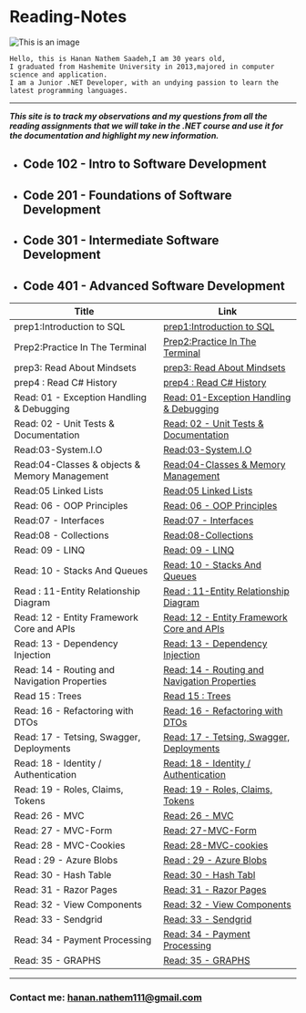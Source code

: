 # Reading-Notes

![This is an image](https://th.bing.com/th/id/R.898a8b5c021f3b65a8e6e47ac6c7157c?rik=WmWbMjVFyj6l1w&pid=ImgRaw&r=0)
```
Hello, this is Hanan Nathem Saadeh,I am 30 years old,
I graduated from Hashemite University in 2013,majored in computer science and application.
I am a Junior .NET Developer, with an undying passion to learn the latest programming languages. 
```
---
***This site is to track my observations and my questions from all the reading assignments that we will take in the .NET course and use it for the documentation and highlight my new information.*** 


- ## Code 102 - Intro to Software Development

- ## Code 201 - Foundations of Software Development

- ## Code 301 - Intermediate Software Development

- ## Code 401 - Advanced Software Development

| Title      | Link |
| ----------- | ----------- |
| prep1:Introduction to SQL   | [prep1:Introduction to SQL](https://github.com/Hanan-Nathem-Saadeh/reading-notes/blob/main/prep1:IntroductiontoSQL.md)|
| Prep2:Practice In The Terminal   | [Prep2:Practice In The Terminal](https://github.com/Hanan-Nathem-Saadeh/reading-notes/blob/main/Prep2:PracticeInTheTerminal.md) |
|prep3: Read About Mindsets   |      [prep3: Read About Mindsets](https://github.com/Hanan-Nathem-Saadeh/reading-notes/blob/main/Prep3-Mindset.md) |
| prep4 : Read C# History    |[prep4 : Read C# History](https://github.com/Hanan-Nathem-Saadeh/reading-notes/blob/main/Prep4:%20ReadC%23History.md) |
| Read: 01 - Exception Handling & Debugging |[Read: 01-Exception Handling & Debugging](https://github.com/Hanan-Nathem-Saadeh/reading-notes/blob/main/Read1:ExceptionHandlingDebugging.md) |
| Read: 02 - Unit Tests & Documentation | [Read: 02 - Unit Tests & Documentation](https://github.com/Hanan-Nathem-Saadeh/reading-notes/blob/main/Read:12-EntityFrameworkCoreandAPIs.md) |
|Read:03-System.I.O | [Read:03-System.I.O](https://github.com/Hanan-Nathem-Saadeh/reading-notes/blob/main/Read:03-System.I.O.md) |
|Read:04-Classes & objects & Memory Management | [Read:04-Classes & Memory Management](https://github.com/Hanan-Nathem-Saadeh/reading-notes/blob/main/Read:04-Classes%26Objects.md) |
|Read:05 Linked Lists | [Read:05 Linked Lists](https://github.com/Hanan-Nathem-Saadeh/reading-notes/blob/main/Read:05-LinkedLists.md) |
|Read: 06 - OOP Principles | [Read: 06 - OOP Principles](https://github.com/Hanan-Nathem-Saadeh/reading-notes/blob/main/Read:06-OOP-Principles.md) |
|Read:07 - Interfaces| [Read:07 - Interfaces](https://github.com/Hanan-Nathem-Saadeh/reading-notes/blob/main/Read:07-Interfaces.md) |
|Read:08 - Collections| [Read:08-Collections](https://github.com/Hanan-Nathem-Saadeh/reading-notes/blob/main/Read:08-Collections.md) |
|Read: 09 - LINQ| [Read: 09 - LINQ ](https://github.com/Hanan-Nathem-Saadeh/reading-notes/blob/main/Read:09-LINQ%26Delegates.md) |
|Read: 10 - Stacks And Queues| [Read: 10 - Stacks And Queues](https://github.com/Hanan-Nathem-Saadeh/reading-notes/blob/main/Read:10-StacksAndQueues.md) |
|Read : 11-Entity Relationship Diagram| [Read : 11-Entity Relationship Diagram](https://github.com/Hanan-Nathem-Saadeh/reading-notes/blob/main/Read:11-EntityRelationshipDiagram.md) |
|Read: 12 - Entity Framework Core and APIs| [Read: 12 - Entity Framework Core and APIs](https://github.com/Hanan-Nathem-Saadeh/reading-notes/blob/main/Read:12-EntityFrameworkCoreAndAPIs.md) |
|Read: 13 - Dependency Injection| [Read: 13 - Dependency Injection](https://github.com/Hanan-Nathem-Saadeh/reading-notes/blob/main/Read:13-DependencyInjection.md) |
|Read: 14 - Routing and Navigation Properties| [Read: 14 - Routing and Navigation Properties](https://github.com/Hanan-Nathem-Saadeh/reading-notes/blob/main/Read:14-RoutingAndNavigationProperties.md) |
|Read 15 : Trees| [Read 15 : Trees](https://github.com/Hanan-Nathem-Saadeh/reading-notes/blob/main/Read:15-Trees.md) |
|Read: 16 - Refactoring with DTOs| [Read: 16 - Refactoring with DTOs](https://github.com/Hanan-Nathem-Saadeh/reading-notes/blob/main/Read:16-RefactoringwithDTOs.md) |
|Read: 17 - Tetsing, Swagger, Deployments| [Read: 17 - Tetsing, Swagger, Deployments](https://github.com/Hanan-Nathem-Saadeh/reading-notes/blob/main/Read:17-TetsingSwaggerDeployments.md) |
|Read: 18 - Identity / Authentication| [Read: 18 - Identity / Authentication](https://github.com/Hanan-Nathem-Saadeh/reading-notes/blob/main/Read:18-IdentityAuthentication.md) |
|Read: 19 - Roles, Claims, Tokens| [Read: 19 - Roles, Claims, Tokens](https://github.com/Hanan-Nathem-Saadeh/reading-notes/blob/main/Read:19-RolesClaimsTokens.md) |
|Read: 26 - MVC| [Read: 26 - MVC](https://github.com/Hanan-Nathem-Saadeh/reading-notes/blob/main/Read:26-MVC.md) |
|Read: 27 - MVC-Form| [Read: 27-MVC-Form](https://github.com/Hanan-Nathem-Saadeh/reading-notes/blob/main/Read:27-MVCForms.md) |
|Read: 28 - MVC-Cookies| [Read: 28-MVC-cookies](https://github.com/Hanan-Nathem-Saadeh/reading-notes/blob/main/Read:28-MVC-Cookies.md) |
|Read : 29 - Azure Blobs| [Read : 29 - Azure Blobs](https://github.com/Hanan-Nathem-Saadeh/reading-notes/blob/main/Read:29-AzureBlobs.md) |
|Read: 30 - Hash Table| [Read: 30 - Hash Tabl](https://github.com/Hanan-Nathem-Saadeh/reading-notes/blob/main/Read:29HashTables.md) |
|Read: 31 - Razor Pages|[Read: 31 - Razor Pages](https://github.com/Hanan-Nathem-Saadeh/reading-notes/blob/main/Read:31-RazorPages.md)|
|Read: 32 - View Components|[Read: 32 - View Components](https://github.com/Hanan-Nathem-Saadeh/reading-notes/blob/main/Read:32-ViewComponents.md)|
|Read: 33 - Sendgrid|[Read: 33 - Sendgrid](https://github.com/Hanan-Nathem-Saadeh/reading-notes/blob/main/Read:33-Sendgrid.md)|
|Read: 34 - Payment Processing|[Read: 34 - Payment Processing](https://github.com/Hanan-Nathem-Saadeh/reading-notes/blob/main/Read:34-PaymentProcessing.md)|
|Read: 35 - GRAPHS|[Read: 35 - GRAPHS](https://github.com/Hanan-Nathem-Saadeh/reading-notes/blob/main/Read:35-Graphs.md)|

---
### Contact me: <hanan.nathem111@gmail.com>


